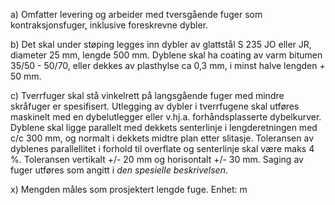 a) Omfatter levering og arbeider med tversgående fuger som kontraksjonsfuger, inklusive foreskrevne dybler.

b) Det skal under støping legges inn dybler av glattstål S 235 JO eller JR, diameter 25 mm, lengde 500 mm. Dyblene skal ha coating av varm bitumen 35/50 - 50/70, eller dekkes av plasthylse ca 0,3 mm, i minst halve lengden + 50 mm.

c) Tverrfuger skal stå vinkelrett på langsgående fuger med mindre skråfuger er spesifisert. Utlegging av dybler i tverrfugene skal utføres maskinelt med en dybelutlegger eller v.hj.a. forhåndsplasserte dybelkurver. Dyblene skal ligge parallelt med dekkets senterlinje i lengderetningen med c/c 300 mm, og normalt i dekkets midtre plan etter slitasje. Toleransen av dyblenes parallellitet i forhold til overflate og senterlinje skal være maks 4 %. Toleransen vertikalt +/- 20 mm og horisontalt +/- 30 mm.
Saging av fuger utføres som angitt i *den spesielle beskrivelsen*.

x) Mengden måles som prosjektert lengde fuge. Enhet: m

